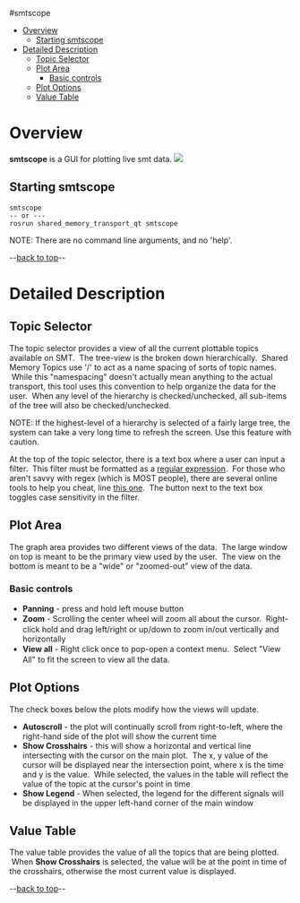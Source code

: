 #smtscope

*   [Overview](#overview)
    *   [Starting smtscope](#starting-smtscope)
*   [Detailed Description](#detailed-description)
    *   [Topic Selector](#topic-selector)
    *   [Plot Area](#plot-area)
        *   [Basic controls](#basic-controls)
    *   [Plot Options](#plot-options)
    *   [Value Table](#value-table)

# **Overview**

**smtscope** is a GUI for plotting live smt data.
<img src="https://github.com/NASA-JSC-Robotics/valkyrie/wiki/images/smtscope.png">

## Starting smtscope

    smtscope
    -- or ---
    rosrun shared_memory_transport_qt smtscope

NOTE: There are no command line arguments, and no 'help'.

--[back to top](#smtscope)--

# Detailed Description

## Topic Selector

The topic selector provides a view of all the current plottable topics available on SMT.  The tree-view is the broken down hierarchically.  Shared Memory Topics use '/' to act as a name spacing of sorts of topic names.  While this "namespacing" doesn't actually mean anything to the actual transport, this tool uses this convention to help organize the data for the user.  When any level of the hierarchy is checked/unchecked, all sub-items of the tree will also be checked/unchecked.  

NOTE: If the highest-level of a hierarchy is selected of a fairly large tree, the system can take a very long time to refresh the screen. Use this feature with caution.  

At the top of the topic selector, there is a text box where a user can input a filter.  This filter must be formatted as a [regular expression](https://en.wikipedia.org/wiki/Regular_expression).  For those who aren't savvy with regex (which is MOST people), there are several online tools to help you cheat, line [this one](http://txt2re.com/).  The button next to the text box toggles case sensitivity in the filter.

## Plot Area

The graph area provides two different views of the data.  The large window on top is meant to be the primary view used by the user.  The view on the bottom is meant to be a "wide" or "zoomed-out" view of the data.

### Basic controls

*   **Panning** - press and hold left mouse button
*   **Zoom** - Scrolling the center wheel will <span style="line-height: 20.0px;">zoom all about the cursor.  Right-click hold and drag left/right or up/down to zoom in/out vertically and horizontally</span>
*   **<span style="line-height: 20.0px;">View all</span>** <span style="line-height: 20.0px;">- Right click once to pop-open a context menu.  Select "View All" to fit the screen to view all the data.</span>

## Plot Options

The check boxes below the plots modify how the views will update.  

*   **Autoscroll** - the plot will continually scroll from right-to-left, where the right-hand side of the plot will show the current time
*   **Show Crosshairs** - this will show a horizontal and vertical line intersecting with the cursor on the main plot.  The x, y value of the cursor will be displayed near the intersection point, where x is the time and y is the value.  While selected, the values in the table will reflect the value of the topic at the cursor's point in time
*   **Show Legend** - When selected, the legend for the different signals will be displayed in the upper left-hand corner of the main window

## Value Table

The value table provides the value of all the topics that are being plotted.  When **Show Crosshairs** is selected, the value will be at the point in time of the crosshairs, otherwise the most current value is displayed.

--[back to top](#smtscope)--